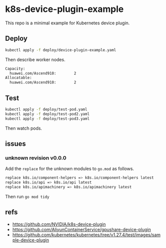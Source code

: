 # k8s-device-plugin-example

This repo is a minimal example for Kubernetes device plugin.

## Deploy

```bash
kubectl apply -f deploy/device-plugin-example.yaml
```

Then describe worker nodes.

```bash
Capacity:
  huawei.com/Ascend910:        2
Allocatable:
  huawei.com/Ascend910:        2
```

## Test

```bash
kubectl apply -f deploy/test-pod.yaml
kubectl apply -f deploy/test-pod2.yaml
kubectl apply -f deploy/test-pod3.yaml
```

Then watch pods.

## issues

### unknown revision v0.0.0

Add the `replace` for the unknown modules to `go.mod` as follows.

```bash
replace k8s.io/component-helpers => k8s.io/component-helpers latest
replace k8s.io/api => k8s.io/api latest
replace k8s.io/apimachinery => k8s.io/apimachinery latest
```

Then run `go mod tidy`

## refs

- https://github.com/NVIDIA/k8s-device-plugin
- https://github.com/AliyunContainerService/gpushare-device-plugin
- https://github.com/kubernetes/kubernetes/tree/v1.27.4/test/images/sample-device-plugin